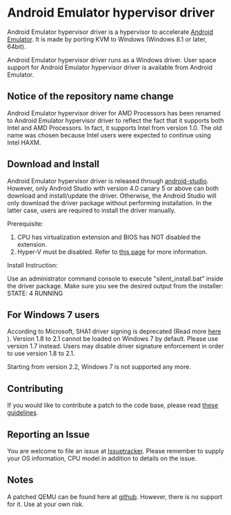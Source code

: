 # Android Emulator hypervisor driver

Android Emulator hypervisor driver is a hypervisor to accelerate
[Android Emulator][android-studio]. It is made by porting KVM to Windows
(Windows 8.1 or later, 64bit).

Android Emulator hypervisor driver runs as a Windows driver. User space
support for Android Emulator hypervisor driver is available from Android
Emulator.

## Notice of the repository name change
Android Emulator hypervisor driver for AMD Processors has been renamed to
Android Emulator hypervisor driver to reflect the fact that it supports both
Intel and AMD Processors. In fact, it supports Intel from version 1.0. The
old name was chosen because Intel users were expected to continue using Intel
HAXM.

## Download and Install
Android Emulator hypervisor driver is released through [android-studio].
However, only Android Studio with version 4.0 canary 5 or above can both
download and install/update the driver. Otherwise, the Android
Studio will only download the driver package without performing installation.
In the latter case, users are required to install the driver manually.


Prerequisite:
1. CPU has virtualization extension and BIOS has NOT disabled the extension.
2. Hyper-V must be disabled. Refer to [this
   page](https://github.com/google/android-emulator-hypervisor-driver-for-amd-processors/wiki/Is-Hyper-V-really-disabled%3F)
   for more information.

Install Instruction:  
  
Use an administrator command console to execute "silent_install.bat" inside
the driver package. Make sure you see the desired output from the installer:
STATE: 4 RUNNING

## For Windows 7 users
According to Microsoft, SHA1 driver signing is deprecated (Read more
[here](https://docs.microsoft.com/en-us/windows-hardware/drivers/install/deprecation-of-software-publisher-certificates-and-commercial-release-certificates)
). Version 1.8 to 2.1 cannot be loaded on Windows 7 by default. Please
use version 1.7 instead. Users may disable driver signature enforcement in
order to use version 1.8 to 2.1.

Starting from version 2.2, Windows 7 is not supported any more.

## Contributing
If you would like to contribute a patch to the code base, please read
[these guidelines](CONTRIBUTING.md).

## Reporting an Issue
You are welcome to file an issue at [Issuetracker]. Please remember to supply
your OS information, CPU model in addition to details on the issue.

## Notes
A patched QEMU can be found here at [github]. However, there is no support for
it. Use at your own risk.

[android-studio]: https://developer.android.com/studio/index.html
[github]: https://github.com/qemu-gvm/qemu-gvm
[Issuetracker]: https://issuetracker.google.com/issues?q=componentid:192727
